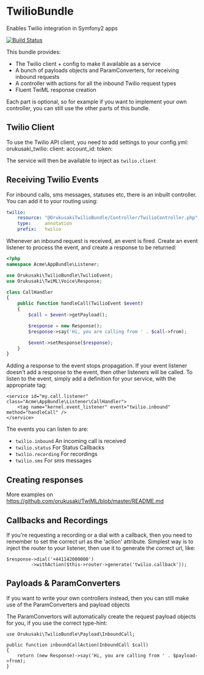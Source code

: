 # TwilioBundle
Enables Twilio integration in Symfony2 apps

[![Build Status](https://travis-ci.org/orukusaki/TwilioBundle.svg)](https://travis-ci.org/orukusaki/TwilioBundle)

This bundle provides:
* The Twilio client + config to make it available as a service
* A bunch of payloads objects and ParamConverters, for receiving inbound requests
* A controller with actions for all the inbound Twilio request types
* Fluent TwiML response creation

Each part is optional, so for example if you want to implement your own controller, you can still use the other parts of this bundle.

## Twilio Client
To use the Twilio API client, you need to add settings to your config.yml:
    orukusaki_twilio:
      client:
        account_id: <your account id>
        token: <your api token>

The service will then be available to inject as ```twilio.client```

## Receiving Twilio Events

For inbound calls, sms messages, statuses etc, there is an inbuilt controller. You can add it to your routing using:
```yml
twilio:
    resource: "@OrukusakiTwilioBundle/Controller/TwilioController.php"
    type:     annotation
    prefix:   twilio
```

Whenever an inbound request is received, an event is fired. Create an event listener to process the event, and create a response to be returned:
```php
<?php
namespace Acme\AppBundle\Listener;

use Orukusaki\TwilioBundle\TwilioEvent;
use Orukusaki\TwiML\Voice\Response;

class CallHandler
{
    public function handleCall(TwilioEvent $event)
    {
        $call = $event->getPayload();

        $response = new Response();
        $response->say('Hi, you are calling from ' . $call->from);

        $event->setResponse($response);
    }
}
```
Adding a response to the event stops propagation. If your event listener doesn't add a response to the event, then other listeners will be called.
To listen to the event, simply add a definition for your service, with the appropriate tag:

    <service id="my.call.listener" class="Acme\AppBundle\Listener\CallHandler">
        <tag name="kernel.event_listener" event="twilio.inbound" method="handleCall" />
    </service>

The events you can listen to are:
* ```twilio.inbound``` An incoming call is received
* ```twilio.status``` For Status Callbacks
* ```twilio.recording``` For recordings
* ```twilio.sms``` For sms messages

## Creating responses

More examples on https://github.com/orukusaki/TwiML/blob/master/README.md

## Callbacks and Recordings

If you're requesting a recording or a dial with a callback, then you need to remember to set the correct url as the 'action' attribute.  Simplest way is to inject the router to your listener, then use it to generate the correct url, like:

    $response->dial('+441142000000')
             ->withAction($this->router->generate('twilio.callback'));

## Payloads & ParamConverters

If you want to write your own controllers instead, then you can still make use of the ParamConverters and payload objects

The ParamConvertors will automatically create the request payload objects for you, if you use the correct type-hint:

    use Orukusaki\TwilioBundle\Payload\InboundCall;

    public function inboundCallAction(InboundCall $call)
    {
        return (new Response)->say('Hi, you are calling from ' . $payload->from);
    }
